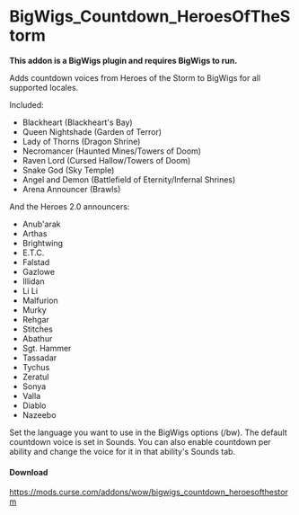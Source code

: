 # BigWigs_Countdown_HeroesOfTheStorm

**This addon is a BigWigs plugin and requires BigWigs to run.**

Adds countdown voices from Heroes of the Storm to BigWigs for all supported locales.

Included:

- Blackheart (Blackheart's Bay)
- Queen Nightshade (Garden of Terror)
- Lady of Thorns (Dragon Shrine)
- Necromancer (Haunted Mines/Towers of Doom)
- Raven Lord (Cursed Hallow/Towers of Doom)
- Snake God (Sky Temple)
- Angel and Demon (Battlefield of Eternity/Infernal Shrines)
- Arena Announcer (Brawls)

And the Heroes 2.0 announcers:

- Anub'arak
- Arthas
- Brightwing
- E.T.C.
- Falstad
- Gazlowe
- Illidan
- Li Li
- Malfurion
- Murky
- Rehgar
- Stitches
- Abathur
- Sgt. Hammer
- Tassadar
- Tychus
- Zeratul
- Sonya
- Valla
- Diablo
- Nazeebo

Set the language you want to use in the BigWigs options (/bw). The default countdown voice is set in Sounds. You can also enable countdown per ability and change the voice for it in that ability's Sounds tab.

#### Download
https://mods.curse.com/addons/wow/bigwigs_countdown_heroesofthestorm
